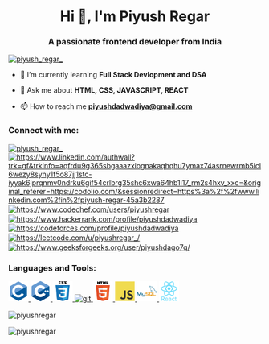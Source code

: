 <h1 align="center">Hi 👋, I'm Piyush Regar</h1>
<h3 align="center">A passionate frontend developer from India</h3>

<p align="left"> <a href="https://twitter.com/piyush_regar_" target="blank"><img src="https://img.shields.io/twitter/follow/piyush_regar_?logo=twitter&style=for-the-badge" alt="piyush_regar_" /></a> </p>

- 🌱 I’m currently learning **Full Stack Devlopment and DSA**

- 💬 Ask me about **HTML, CSS, JAVASCRIPT, REACT**

- 📫 How to reach me **piyushdadwadiya@gmail.com**

<h3 align="left">Connect with me:</h3>
<p align="left">
<a href="https://twitter.com/piyush_regar_" target="blank"><img align="center" src="https://raw.githubusercontent.com/rahuldkjain/github-profile-readme-generator/master/src/images/icons/Social/twitter.svg" alt="piyush_regar_" height="30" width="40" /></a>
<a href="https://linkedin.com/in/https://www.linkedin.com/authwall?trk=gf&trkinfo=aqfrdu9g365sbgaaazxiognakaqhqhu7ymax74asrnewrmb5icl6wezy8syny1f5o87jj1stc-iyyak6jprqnmv0ndrku6gif54crlbrg35shc6xwa64hb1i17_rm2s4hxv_xxc=&original_referer=https://codolio.com/&sessionredirect=https%3a%2f%2fwww.linkedin.com%2fin%2fpiyush-regar-45a3b2287" target="blank"><img align="center" src="https://raw.githubusercontent.com/rahuldkjain/github-profile-readme-generator/master/src/images/icons/Social/linked-in-alt.svg" alt="https://www.linkedin.com/authwall?trk=gf&trkinfo=aqfrdu9g365sbgaaazxiognakaqhqhu7ymax74asrnewrmb5icl6wezy8syny1f5o87jj1stc-iyyak6jprqnmv0ndrku6gif54crlbrg35shc6xwa64hb1i17_rm2s4hxv_xxc=&original_referer=https://codolio.com/&sessionredirect=https%3a%2f%2fwww.linkedin.com%2fin%2fpiyush-regar-45a3b2287" height="30" width="40" /></a>
<a href="https://www.codechef.com/users/https://www.codechef.com/users/piyushregar" target="blank"><img align="center" src="https://cdn.jsdelivr.net/npm/simple-icons@3.1.0/icons/codechef.svg" alt="https://www.codechef.com/users/piyushregar" height="30" width="40" /></a>
<a href="https://www.hackerrank.com/https://www.hackerrank.com/profile/piyushdadwadiya" target="blank"><img align="center" src="https://raw.githubusercontent.com/rahuldkjain/github-profile-readme-generator/master/src/images/icons/Social/hackerrank.svg" alt="https://www.hackerrank.com/profile/piyushdadwadiya" height="30" width="40" /></a>
<a href="https://codeforces.com/profile/https://codeforces.com/profile/piyushdadwadiya" target="blank"><img align="center" src="https://raw.githubusercontent.com/rahuldkjain/github-profile-readme-generator/master/src/images/icons/Social/codeforces.svg" alt="https://codeforces.com/profile/piyushdadwadiya" height="30" width="40" /></a>
<a href="https://www.leetcode.com/https://leetcode.com/u/piyushregar_/" target="blank"><img align="center" src="https://raw.githubusercontent.com/rahuldkjain/github-profile-readme-generator/master/src/images/icons/Social/leet-code.svg" alt="https://leetcode.com/u/piyushregar_/" height="30" width="40" /></a>
<a href="https://auth.geeksforgeeks.org/user/https://www.geeksforgeeks.org/user/piyushdago7q/" target="blank"><img align="center" src="https://raw.githubusercontent.com/rahuldkjain/github-profile-readme-generator/master/src/images/icons/Social/geeks-for-geeks.svg" alt="https://www.geeksforgeeks.org/user/piyushdago7q/" height="30" width="40" /></a>
</p>

<h3 align="left">Languages and Tools:</h3>
<p align="left"> <a href="https://www.cprogramming.com/" target="_blank" rel="noreferrer"> <img src="https://raw.githubusercontent.com/devicons/devicon/master/icons/c/c-original.svg" alt="c" width="40" height="40"/> </a> <a href="https://www.w3schools.com/cpp/" target="_blank" rel="noreferrer"> <img src="https://raw.githubusercontent.com/devicons/devicon/master/icons/cplusplus/cplusplus-original.svg" alt="cplusplus" width="40" height="40"/> </a> <a href="https://www.w3schools.com/css/" target="_blank" rel="noreferrer"> <img src="https://raw.githubusercontent.com/devicons/devicon/master/icons/css3/css3-original-wordmark.svg" alt="css3" width="40" height="40"/> </a> <a href="https://git-scm.com/" target="_blank" rel="noreferrer"> <img src="https://www.vectorlogo.zone/logos/git-scm/git-scm-icon.svg" alt="git" width="40" height="40"/> </a> <a href="https://www.w3.org/html/" target="_blank" rel="noreferrer"> <img src="https://raw.githubusercontent.com/devicons/devicon/master/icons/html5/html5-original-wordmark.svg" alt="html5" width="40" height="40"/> </a> <a href="https://developer.mozilla.org/en-US/docs/Web/JavaScript" target="_blank" rel="noreferrer"> <img src="https://raw.githubusercontent.com/devicons/devicon/master/icons/javascript/javascript-original.svg" alt="javascript" width="40" height="40"/> </a> <a href="https://www.mysql.com/" target="_blank" rel="noreferrer"> <img src="https://raw.githubusercontent.com/devicons/devicon/master/icons/mysql/mysql-original-wordmark.svg" alt="mysql" width="40" height="40"/> </a> <a href="https://reactjs.org/" target="_blank" rel="noreferrer"> <img src="https://raw.githubusercontent.com/devicons/devicon/master/icons/react/react-original-wordmark.svg" alt="react" width="40" height="40"/> </a> </p>

<p><img align="center" src="https://github-readme-stats.vercel.app/api/top-langs?username=piyushregar&show_icons=true&locale=en&layout=compact" alt="piyushregar" /></p>

<p><img align="center" src="https://github-readme-streak-stats.herokuapp.com/?user=piyushregar&" alt="piyushregar" /></p>
